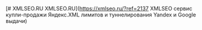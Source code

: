 [# XMLSEO.RU
XMLSEO.RU](https://xmlseo.ru/?ref=2137
XMLSEO сервис купли-продажи Яндекс.XML лимитов и туннелирования Yandex и Google выдачи)
